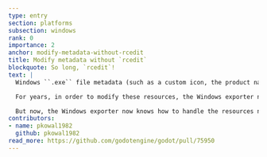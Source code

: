 ```yaml
---
type: entry
section: platforms
subsection: windows
rank: 0
importance: 2
anchor: modify-metadata-without-rcedit
title: Modify metadata without `rcedit`
blockquote: So long, `rcedit`!
text: |
  Windows ``.exe`` file metadata (such as a custom icon, the product name, and the company information) is stored internally as "resources".

  For years, in order to modify these resources, the Windows exporter needed to access an external Windows program: [``rcedit``](https://github.com/electron/rcedit). That made it really difficult to export for Windows on a non-Windows machine.

  But now, the Windows exporter now knows how to handle the resources natively, so you can edit Windows export metadata without a hitch, on every platform.
contributors:
- name: pkowal1982
  github: pkowal1982
read_more: https://github.com/godotengine/godot/pull/75950
---
```

